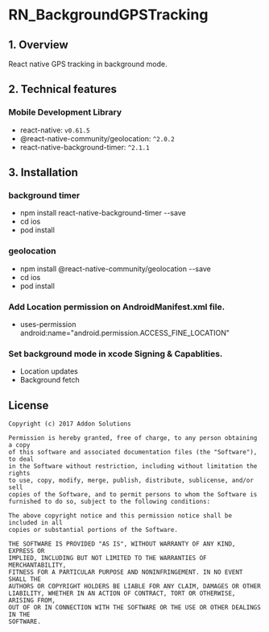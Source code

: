 # RN_BackgroundGPSTracking


## 1. Overview
React native GPS tracking in background mode.

## 2. Technical features

### Mobile Development Library
- react-native: `v0.61.5`
- @react-native-community/geolocation: `^2.0.2`
- react-native-background-timer: `^2.1.1`

## 3. Installation
### background timer
- npm install react-native-background-timer --save
- cd ios
- pod install
### geolocation
- npm install @react-native-community/geolocation --save
- cd ios
- pod install
### Add Location permission on AndroidManifest.xml file.
- uses-permission android:name="android.permission.ACCESS_FINE_LOCATION"
### Set background mode in xcode Signing & Capablities.
- Location updates
- Background fetch

## License

```
Copyright (c) 2017 Addon Solutions

Permission is hereby granted, free of charge, to any person obtaining a copy
of this software and associated documentation files (the "Software"), to deal
in the Software without restriction, including without limitation the rights
to use, copy, modify, merge, publish, distribute, sublicense, and/or sell
copies of the Software, and to permit persons to whom the Software is
furnished to do so, subject to the following conditions:

The above copyright notice and this permission notice shall be included in all
copies or substantial portions of the Software.

THE SOFTWARE IS PROVIDED "AS IS", WITHOUT WARRANTY OF ANY KIND, EXPRESS OR
IMPLIED, INCLUDING BUT NOT LIMITED TO THE WARRANTIES OF MERCHANTABILITY,
FITNESS FOR A PARTICULAR PURPOSE AND NONINFRINGEMENT. IN NO EVENT SHALL THE
AUTHORS OR COPYRIGHT HOLDERS BE LIABLE FOR ANY CLAIM, DAMAGES OR OTHER
LIABILITY, WHETHER IN AN ACTION OF CONTRACT, TORT OR OTHERWISE, ARISING FROM,
OUT OF OR IN CONNECTION WITH THE SOFTWARE OR THE USE OR OTHER DEALINGS IN THE
SOFTWARE.
```
